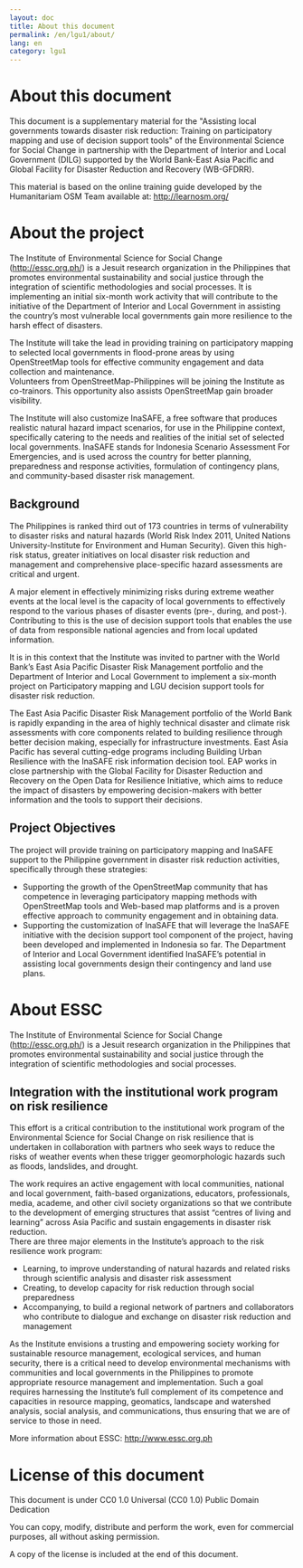 ```yaml
---
layout: doc
title: About this document
permalink: /en/lgu1/about/
lang: en
category: lgu1
---
```


About this document
=====================

This document is a supplementary material for the 
"Assisting local governments towards disaster risk reduction: 
Training on participatory mapping and use of decision support tools"
of the Environmental Science for Social Change in partnership with 
the Department of Interior and Local Government (DILG) 
supported by the World Bank-East Asia Pacific and Global Facility 
for Disaster Reduction and Recovery (WB-GFDRR).

This material is based on the online training guide developed by the
Humanitariam OSM Team available at: http://learnosm.org/

About the project
=========================
The Institute of Environmental Science for Social Change (http://essc.org.ph/) 
is a Jesuit research organization in the Philippines that promotes 
environmental sustainability and social justice through the integration 
of scientific methodologies and social processes.  It is implementing an 
initial six-month work activity that will contribute to the initiative of 
the Department of Interior and Local Government in assisting the country’s 
most vulnerable local governments gain more resilience to the harsh effect 
of disasters.

The Institute will take the lead in providing training on participatory mapping 
to selected local governments in flood-prone areas by using OpenStreetMap tools 
for effective community engagement and data collection and maintenance.  
Volunteers from OpenStreetMap-Philippines will be joining the Institute as 
co-trainors.  This opportunity also assists OpenStreetMap gain broader visibility.

The Institute will also customize InaSAFE, a free software that produces realistic 
natural hazard impact scenarios, for use in the Philippine context, specifically 
catering to the needs and realities of the initial set of selected local governments. 
InaSAFE stands for Indonesia Scenario Assessment For Emergencies, and is used across 
the country for better planning, preparedness and response activities, formulation of 
contingency plans, and community-based disaster risk management.

Background
-------------

The Philippines is ranked third out of 173 countries in terms of vulnerability to 
disaster risks and natural hazards (World Risk Index 2011, United Nations 
University-Institute for Environment and Human Security).  Given this high-risk 
status, greater initiatives on local disaster risk reduction and management 
and comprehensive place-specific hazard assessments are critical and urgent.

A major element in effectively minimizing risks during extreme weather events 
at the local level is the capacity of local governments to effectively respond 
to the various phases of disaster events (pre-, during, and post-).  
Contributing to this is the use of decision support tools that enables the 
use of data from responsible national agencies and from local updated information.

It is in this context that the Institute was invited to partner with the 
World Bank’s East Asia Pacific Disaster Risk Management portfolio and the 
Department of Interior and Local Government to implement a six-month project 
on Participatory mapping and LGU decision support tools for disaster risk reduction.

The East Asia Pacific Disaster Risk Management portfolio of the World Bank is 
rapidly expanding in the area of highly technical disaster and climate risk 
assessments with core components related to building resilience through better 
decision making, especially for infrastructure investments.  East Asia Pacific 
has several cutting-edge programs including Building Urban Resilience with the 
InaSAFE risk information decision tool.  EAP works in close partnership with the 
Global Facility for Disaster Reduction and Recovery on the Open Data for Resilience 
Initiative, which aims to reduce the impact of disasters by empowering decision-makers 
with better information and the tools to support their decisions. 

Project Objectives
---------------------

The project will provide training on participatory mapping and InaSAFE support 
to the Philippine government in disaster risk reduction activities, 
specifically through these strategies:

* Supporting the growth of the OpenStreetMap community that has competence 
  in leveraging participatory mapping methods with OpenStreetMap tools and 
  Web-based map platforms and is a proven effective approach to community 
  engagement and in obtaining data.
* Supporting the customization of InaSAFE that will leverage the InaSAFE 
  initiative with the decision support tool component of the project, 
  having been developed and implemented in Indonesia so far.  The 
  Department of Interior and Local Government identified InaSAFE’s 
  potential in assisting local governments design their contingency 
  and land use plans.

About ESSC 
=================

The Institute of Environmental Science for Social Change (http://essc.org.ph/) 
is a Jesuit research organization in the Philippines that promotes environmental 
sustainability and social justice through the integration of scientific methodologies 
and social processes. 

Integration with the institutional work program on risk resilience
------------------------------------------------------------------------

This effort is a critical contribution to the institutional work program of the 
Environmental Science for Social Change on risk resilience that is undertaken 
in collaboration with partners who seek ways to reduce the risks of weather 
events when these trigger geomorphologic hazards such as floods, landslides, 
and drought.

The work requires an active engagement with local communities, national and 
local government, faith-based organizations, educators, professionals, media, 
academe, and other civil society organizations so that we contribute to the 
development of emerging structures that assist “centres of living and learning” 
across Asia Pacific and sustain engagements in disaster risk reduction.  
There are three major elements in the Institute’s approach to the risk 
resilience work program:

* Learning, to improve understanding of natural hazards and related 
  risks through scientific analysis and disaster risk assessment
* Creating, to develop capacity for risk reduction through 
  social preparedness
* Accompanying, to build a regional network of partners and 
  collaborators who contribute to dialogue and exchange on 
  disaster risk reduction and management

As the Institute envisions a trusting and empowering society 
working for sustainable resource management, ecological services, 
and human security, there is a critical need to develop environmental 
mechanisms with communities and local governments in the Philippines to 
promote appropriate resource management and implementation.  Such a goal 
requires harnessing the Institute’s full complement of its competence and 
capacities in resource mapping, geomatics, landscape and watershed analysis, 
social analysis, and communications, thus ensuring that we are of service to 
those in need.

More information about ESSC: http://www.essc.org.ph


License of this document
============================

This document is under CC0 1.0 Universal (CC0 1.0) Public Domain Dedication 

You can copy, modify, distribute and perform the work, even for commercial purposes, 
all without asking permission. 

A copy of the license is included at the end of this document.

